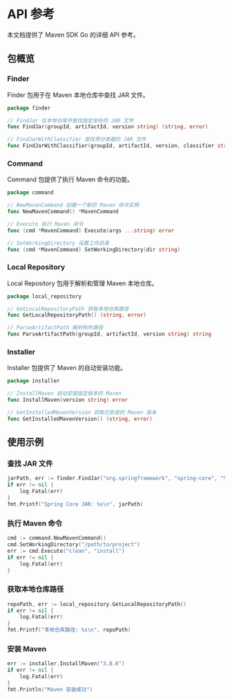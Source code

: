# API 参考

本文档提供了 Maven SDK Go 的详细 API 参考。

## 包概览

### Finder

Finder 包用于在 Maven 本地仓库中查找 JAR 文件。

```go
package finder

// FindJar 在本地仓库中查找指定坐标的 JAR 文件
func FindJar(groupId, artifactId, version string) (string, error)

// FindJarWithClassifier 查找带分类器的 JAR 文件
func FindJarWithClassifier(groupId, artifactId, version, classifier string) (string, error)
```

### Command

Command 包提供了执行 Maven 命令的功能。

```go
package command

// NewMavenCommand 创建一个新的 Maven 命令实例
func NewMavenCommand() *MavenCommand

// Execute 执行 Maven 命令
func (cmd *MavenCommand) Execute(args ...string) error

// SetWorkingDirectory 设置工作目录
func (cmd *MavenCommand) SetWorkingDirectory(dir string)
```

### Local Repository

Local Repository 包用于解析和管理 Maven 本地仓库。

```go
package local_repository

// GetLocalRepositoryPath 获取本地仓库路径
func GetLocalRepositoryPath() (string, error)

// ParseArtifactPath 解析构件路径
func ParseArtifactPath(groupId, artifactId, version string) string
```

### Installer

Installer 包提供了 Maven 的自动安装功能。

```go
package installer

// InstallMaven 自动安装指定版本的 Maven
func InstallMaven(version string) error

// GetInstalledMavenVersion 获取已安装的 Maven 版本
func GetInstalledMavenVersion() (string, error)
```

## 使用示例

### 查找 JAR 文件

```go
jarPath, err := finder.FindJar("org.springframework", "spring-core", "5.3.21")
if err != nil {
    log.Fatal(err)
}
fmt.Printf("Spring Core JAR: %s\n", jarPath)
```

### 执行 Maven 命令

```go
cmd := command.NewMavenCommand()
cmd.SetWorkingDirectory("/path/to/project")
err := cmd.Execute("clean", "install")
if err != nil {
    log.Fatal(err)
}
```

### 获取本地仓库路径

```go
repoPath, err := local_repository.GetLocalRepositoryPath()
if err != nil {
    log.Fatal(err)
}
fmt.Printf("本地仓库路径: %s\n", repoPath)
```

### 安装 Maven

```go
err := installer.InstallMaven("3.8.6")
if err != nil {
    log.Fatal(err)
}
fmt.Println("Maven 安装成功")
```